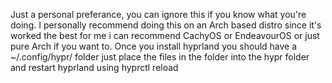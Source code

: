 
Just a personal preferance, you can ignore this if you know what you're doing. I personally recommend doing this on an Arch based distro since it's worked the best for me i can recommend CachyOS or EndeavourOS or just pure Arch if you want to.
Once you install hyprland you should have a ~/.config/hypr/ folder just place the files in the folder into the hypr folder and restart hyprland using hyprctl reload
